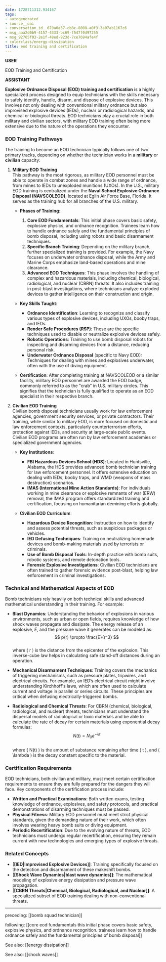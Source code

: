 ```yaml
---
date: 1728711312.934167
tags:
- autogenerated
- source__oai
- conversation_id__670a0a37-cb8c-8008-a0f3-3a07ab1167c6
- msg_aaa2d0b9-4157-4333-bc69-f547f0d97255
- msg_92705f93-2e1f-48ed-923d-7ce7694afe4f
- colorclass/energy-dissipation
title: eod training and certification
---
```


**USER**

EOD Training and Certification


**ASSISTANT**

**Explosive Ordnance Disposal (EOD) training and certification** is a highly specialized process designed to equip technicians with the skills necessary to safely identify, handle, disarm, and dispose of explosive devices. This involves not only dealing with conventional military ordnance but also improvised explosive devices (IEDs), nuclear or radiological hazards, and chemical or biological threats. EOD technicians play a crucial role in both military and civilian sectors, with military EOD training often being more extensive due to the nature of the operations they encounter.

### EOD Training Pathways

The training to become an EOD technician typically follows one of two primary tracks, depending on whether the technician works in a **military** or **civilian** capacity:

1. **Military EOD Training**  
   This pathway is the most rigorous, as military EOD personnel must be able to operate in combat zones and handle a wide range of ordnance, from mines to IEDs to unexploded munitions (UXOs). In the U.S., military EOD training is centralized under the **Naval School Explosive Ordnance Disposal (NAVSCOLEOD)**, located at Eglin Air Force Base, Florida. It serves as the training hub for all branches of the U.S. military.

   - **Phases of Training**:
     1. **Core EOD Fundamentals**: This initial phase covers basic safety, explosive physics, and ordnance recognition. Trainees learn how to handle ordnance safely and the fundamental principles of bomb disposal, including using robots and basic disarmament techniques.
     2. **Specific Branch Training**: Depending on the military branch, further specialized training is provided. For example, the Navy focuses on underwater ordnance disposal, while the Army and Marine Corps emphasize land-based operations and mine clearance.
     3. **Advanced EOD Techniques**: This phase involves the handling of complex and hazardous materials, including chemical, biological, radiological, and nuclear (CBRN) threats. It also includes training in post-blast investigations, where technicians analyze exploded devices to gather intelligence on their construction and origin.

   - **Key Skills Taught**:
     - **Ordnance Identification**: Learning to recognize and classify various types of explosive devices, including UXOs, booby traps, and IEDs.
     - **Render Safe Procedures (RSP)**: These are the specific techniques used to disable or neutralize explosive devices safely.
     - **Robotic Operations**: Training to use bomb disposal robots for inspecting and disarming devices from a distance, reducing personal risk.
     - **Underwater Ordnance Disposal** (specific to Navy EOD): Techniques for dealing with mines and explosives underwater, often with the use of diving equipment.

   - **Certification**: After completing training at NAVSCOLEOD or a similar facility, military EOD personnel are awarded the EOD badge, commonly referred to as the "crab" in U.S. military circles. This signifies that the technician is fully qualified to operate as an EOD specialist in their respective branch.

2. **Civilian EOD Training**  
   Civilian bomb disposal technicians usually work for law enforcement agencies, government security services, or private contractors. Their training, while similar to military EOD, is more focused on domestic and law enforcement contexts, particularly counterterrorism efforts, protection against IEDs, and security at large-scale public events. Civilian EOD programs are often run by law enforcement academies or specialized government agencies.

   - **Key Institutions**:
     - **FBI Hazardous Devices School (HDS)**: Located in Huntsville, Alabama, the HDS provides advanced bomb technician training for law enforcement personnel. It offers extensive education on dealing with IEDs, booby traps, and WMD (weapons of mass destruction) scenarios.
     - **IMAS (International Mine Action Standards)**: For individuals working in mine clearance or explosive remnants of war (ERW) removal, the IMAS program offers standardized training and certification, focusing on humanitarian demining efforts globally.

   - **Civilian EOD Curriculum**:
     - **Hazardous Device Recognition**: Instruction on how to identify and assess potential threats, such as suspicious packages or vehicles.
     - **IED Defusing Techniques**: Training on neutralizing homemade devices and bomb-making materials used by terrorists or criminals.
     - **Use of Bomb Disposal Tools**: In-depth practice with bomb suits, robotic systems, and remote detonation tools.
     - **Forensic Explosive Investigations**: Civilian EOD technicians are often trained to gather forensic evidence post-blast, helping law enforcement in criminal investigations.

### Technical and Mathematical Aspects of EOD

Bomb technicians rely heavily on both technical skills and advanced mathematical understanding in their training. For example:

- **Blast Dynamics**: Understanding the behavior of explosions in various environments, such as urban or open fields, requires knowledge of how shock waves propagate and dissipate. The energy release of an explosive, $E$, and the pressure wave it generates can be modeled as:
  $$ p(r) \propto \frac{E}{r^3} $$  
  where \( r \) is the distance from the epicenter of the explosion. This inverse-cube law helps in calculating safe stand-off distances during an operation.
  
- **Mechanical Disarmament Techniques**: Training covers the mechanics of triggering mechanisms, such as pressure plates, tripwires, and electrical circuits. For example, an IED’s electrical circuit might involve understanding Kirchhoff's laws, which are often used to calculate current and voltage in parallel or series circuits. These principles are critical when defusing electrically-triggered bombs.

- **Radiological and Chemical Threats**: For CBRN (chemical, biological, radiological, and nuclear) threats, technicians must understand the dispersal models of radiological or toxic materials and be able to calculate the rate of decay for certain materials using exponential decay formulas:
  $$ N(t) = N_0 e^{-\lambda t} $$  
  where \( N(t) \) is the amount of substance remaining after time \( t \), and \( \lambda \) is the decay constant specific to the material.

### Certification Requirements

EOD technicians, both civilian and military, must meet certain certification requirements to ensure they are fully prepared for the dangers they will face. Key components of the certification process include:

- **Written and Practical Examinations**: Both written exams, testing knowledge of ordnance, explosives, and safety protocols, and practical demonstrations of disarming techniques must be passed.
- **Physical Fitness**: Military EOD personnel must meet strict physical standards, given the demanding nature of their work, which often involves wearing heavy bomb suits or diving equipment.
- **Periodic Recertification**: Due to the evolving nature of threats, EOD technicians must undergo regular recertification, ensuring they remain current with new technologies and emerging types of explosive threats.

### Related Concepts
- **[[IED|Improvised Explosive Devices]]**: Training specifically focused on the detection and disarmament of these makeshift bombs.
- **[[Shock Wave Dynamics|blast wave dynamics]]**: The mathematical modeling of explosive energy dissipation and pressure wave propagation.
- **[[CBRN Threats|Chemical, Biological, Radiological, and Nuclear]]**: A specialized subset of EOD training dealing with non-conventional threats.


---

preceding: [[bomb squad technician]]  


following: [[core eod fundamentals this initial phase covers basic safety, explosive physics, and ordnance recognition. trainees learn how to handle ordnance safely and the fundamental principles of bomb disposal]]

See also: [[energy dissipation]]


See also: [[shock waves]]